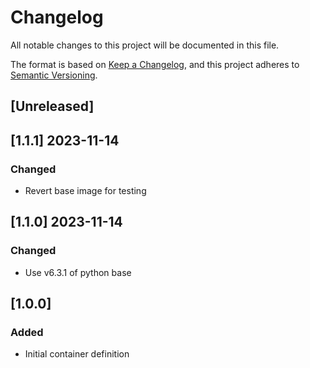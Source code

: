 <!-- markdownlint-disable MD003 -->

# Changelog

All notable changes to this project will be documented in this file.

The format is based on [Keep a Changelog](https://keepachangelog.com/en/1.0.0/),
and this project adheres to [Semantic Versioning](https://semver.org/spec/v2.0.0.html).

## [Unreleased]

## [1.1.1] 2023-11-14

### Changed

- Revert base image for testing

## [1.1.0] 2023-11-14

### Changed

- Use v6.3.1 of python base

## [1.0.0]

### Added

- Initial container definition
